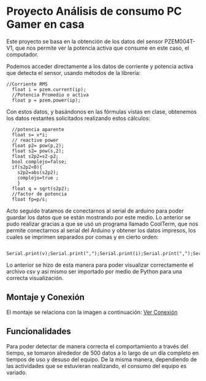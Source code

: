 # Proyecto Análisis de consumo PC Gamer en casa
Este proyecto se basa en la obtención de los datos del sensor PZEM004T-V1, que nos permite ver la potencia activa que consume en este caso, el computador.

Podemos acceder directamente a los datos de corriente y potencia activa que detecta el sensor, usando métodos de la librería:
```
//Corriente RMS 
  float i = pzem.current(ip);
  //Potencia Promedio o activa 
  float p = pzem.power(ip);
```
Con estos datos, y basándonos en las fórmulas vistas en clase, obtenemos los datos restantes solicitados realizando estos cálculos:
```
  //potencia aparente
  float s= v*i;
  // reactive power
  float p2= pow(p,2);
  float s2= pow(s,2);
  float s2p2=s2-p2;
  bool complejo=false;
  if(s2p2<0){
    s2p2=abs(s2p2);
    complejo=true ;
    }
  float q = sqrt(s2p2);
  //factor de potencia
  float fp=p/s;
```
Acto seguido tratamos de conectarnos al serial de arduino para poder guardar los datos que se están mostrando por este medio.
Lo anterior se pudo realizar gracias a que se usó un programa llamado CoolTerm, que nos permite conectarnos al serial del Arduino y obtener los datos impresos, los cuales se imprimen separados por comas y en cierto orden:
```
 Serial.print(v);Serial.print(",");Serial.print(i);Serial.print(",");Serial.print(p);Serial.print(",");Serial.print(s);Serial.print(",");Serial.print(q);Serial.print(",");Serial.println(fp);  
```
Lo anterior se hizo de esta manera para poder visualizar correctamente el archivo csv y así mismo ser importado por medio de Python para una correcta visualización.
## Montaje y Conexión 
El montaje se relaciona con la imagen a continuación:
[Ver Conexión](./images/montaje.jpeg)
## Funcionalidades
Para poder detectar de manera correcta el comportamiento a través del tiempo, se tomaron alrededor de 500 datos a lo largo de un día  completo en tiempos de uso y desuso del equipo. 
De la misma manera, dependiendo de las actividades que se estuvieran realizando, el consumo del equipo es variado.



